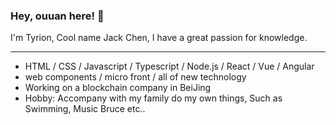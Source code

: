 ### Hey, ouuan here! 👋
I'm Tyrion, Cool name Jack Chen, I have a great passion for knowledge.
***
- HTML / CSS / Javascript / Typescript / Node.js / React / Vue / Angular
- web components / micro front / all of new technology
- Working on a blockchain company in BeiJing
- Hobby: Accompany with my family do my own things, Such as Swimming, Music Bruce etc..

